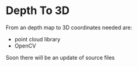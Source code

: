 # Depth To 3D
From an depth map to 3D coordinates needed are:
- point cloud library 
- OpenCV

Soon there will be an update of source files